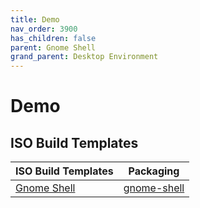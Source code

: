 ```yaml
---
title: Demo
nav_order: 3900
has_children: false
parent: Gnome Shell
grand_parent: Desktop Environment
---
```



# Demo


## ISO Build Templates

| ISO Build Templates | Packaging |
| --- | --- |
| [Gnome Shell](https://github.com/samwhelp/ezarcher-adjustment/tree/main/project/ezarcher-adjustment-system/ezarcher-adjustment-iso-profile/recipe/template/20221030/adjust/Templates/Gnome-20221030) | [gnome-shell](https://github.com/samwhelp/ezarcher-adjustment/tree/main/project/ezarcher-adjustment-system/ezarcher-adjustment-packaging/pack/core/de/gnome-shell) |
